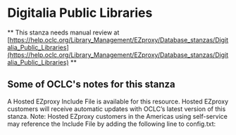 # Digitalia Public Libraries
** This stanza needs manual review at [https://help.oclc.org/Library_Management/EZproxy/Database_stanzas/Digitalia_Public_Libraries](https://help.oclc.org/Library_Management/EZproxy/Database_stanzas/Digitalia_Public_Libraries) **

## Some of OCLC's notes for this stanza

A Hosted EZproxy Include File is available for this resource. Hosted EZproxy customers will receive automatic updates with OCLC&rsquo;s latest version of this stanza. Note: Hosted EZproxy customers in the Americas using self-service may reference the Include File by adding the following line to config.txt:

&nbsp;

&nbsp;
